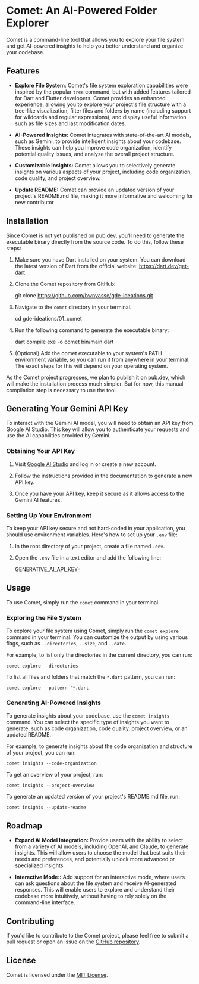 # Comet: An AI-Powered Folder Explorer

Comet is a command-line tool that allows you to explore your file system and get AI-powered insights to help you better understand and organize your codebase.

## Features

- **Explore File System**: Comet's file system exploration capabilities were inspired by the popular `tree` command, but with added features tailored for Dart and Flutter developers. Comet provides an enhanced experience, allowing you to explore your project's file structure with a tree-like visualization, filter files and folders by name (including support for wildcards and regular expressions), and display useful information such as file sizes and last modification dates.

- **AI-Powered Insights:** Comet integrates with state-of-the-art AI models, such as Gemini, to provide intelligent insights about your codebase. These insights can help you improve code organization, identify potential quality issues, and analyze the overall project structure.

- **Customizable Insights:** Comet allows you to selectively generate insights on various aspects of your project, including code organization, code quality, and project overview.

- **Update README:** Comet can provide an updated version of your project's README.md file, making it more informative and welcoming for new contributor

## Installation

Since Comet is not yet published on pub.dev, you'll need to generate the executable binary directly from the source code. To do this, follow these steps:

1. Make sure you have Dart installed on your system. You can download the latest version of Dart from the official website: https://dart.dev/get-dart

2. Clone the Comet repository from GitHub:

    git clone https://github.com/bwnyasse/gde-ideations.git

3. Navigate to the `comet` directory in your terminal.

    cd gde-ideations/01_comet

4. Run the following command to generate the executable binary:

    dart compile exe -o comet bin/main.dart

5. (Optional) Add the comet executable to your system's PATH environment variable, so you can run it from anywhere in your terminal. The exact steps for this will depend on your operating system.


As the Comet project progresses, we plan to publish it on pub.dev, which will make the installation process much simpler. But for now, this manual compilation step is necessary to use the tool.

## Generating Your Gemini API Key

To interact with the Gemini AI model, you will need to obtain an API key from Google AI Studio. This key will allow you to authenticate your requests and use the AI capabilities provided by Gemini.

### Obtaining Your API Key

1. Visit [Google AI Studio](https://aistudio.google.com/app/) and log in or create a new account.

2. Follow the instructions provided in the documentation to generate a new API key.

3. Once you have your API key, keep it secure as it allows access to the Gemini AI features.

### Setting Up Your Environment

To keep your API key secure and not hard-coded in your application, you should use environment variables. Here's how to set up your `.env` file:

1. In the root directory of your project, create a file named `.env`.
2. Open the `.env` file in a text editor and add the following line:

    GENERATIVE_AI_API_KEY=<your API key>


## Usage

To use Comet, simply run the `comet` command in your terminal. 

### Exploring the File System

To explore your file system using Comet, simply run the `comet explore` command in your terminal. You can customize the output by using various flags, such as `--directories`, `--size`, and `--date`.

For example, to list only the directories in the current directory, you can run:

    comet explore --directories


To list all files and folders that match the `*.dart` pattern, you can run:

    comet explore --pattern '*.dart'

### Generating AI-Powered Insights

To generate insights about your codebase, use the `comet insights` command. You can select the specific type of insights you want to generate, such as code organization, code quality, project overview, or an updated README.

For example, to generate insights about the code organization and structure of your project, you can run:

    comet insights --code-organization

To get an overview of your project, run:

    comet insights --project-overview

To generate an updated version of your project's README.md file, run:

    comet insights --update-readme

    
## Roadmap

- **Expand AI Model Integration:** Provide users with the ability to select from a variety of AI models, including OpenAI, and Claude, to generate insights. This will allow users to choose the model that best suits their needs and preferences, and potentially unlock more advanced or specialized insights.


- **Interactive Mode::** Add support for an interactive mode, where users can ask questions about the file system and receive AI-generated responses. This will enable users to explore and understand their codebase more intuitively, without having to rely solely on the command-line interface.

## Contributing

If you'd like to contribute to the Comet project, please feel free to submit a pull request or open an issue on the [GitHub repository](https://github.com/bwnyasse/gde-ideations/tree/main/01_comet).

## License

Comet is licensed under the [MIT License](LICENSE).
